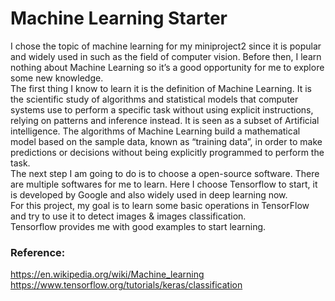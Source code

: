 # Machine Learning Starter

  I chose the topic of machine learning for my miniproject2 since it is popular and widely used in such as the field of computer vision. Before then, I learn nothing about Machine Learning so it’s a good opportunity for me to explore some new knowledge.<br/>
  The first thing I know to learn it is the definition of Machine Learning. It is the scientific study of algorithms and statistical models that computer systems use to perform a specific task without using explicit instructions, relying on patterns and inference instead. It is seen as a subset of Artificial intelligence. The algorithms of Machine Learning build a mathematical model based on the sample data, known as “training data”, in order to make predictions or decisions without being explicitly programmed to perform the task. <br/>
  The next step I am going to do is to choose a open-source software. There are multiple softwares for me to learn. Here I choose Tensorflow to start, it is developed by Google and also widely used in deep learning now.<br/>
  For this project, my goal is to learn some basic operations in TensorFlow and try to use it to detect images & images classification.<br/>
Tensorflow provides me with good examples to start learning.

### Reference:
https://en.wikipedia.org/wiki/Machine_learning <br/>
https://www.tensorflow.org/tutorials/keras/classification <br/>

